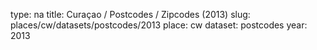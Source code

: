 type: na
title: Curaçao / Postcodes / Zipcodes (2013)
slug: places/cw/datasets/postcodes/2013
place: cw
dataset: postcodes
year: 2013
